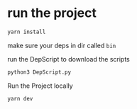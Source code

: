 # run the project


```bash
yarn install
```

make sure your deps in dir called `bin`

run the DepScript to download the scripts

```bash
python3 DepScript.py
```


Run the Project locally

```bash
yarn dev
```